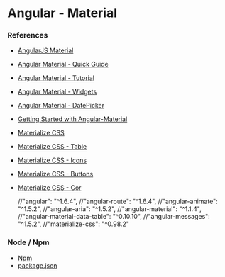 # Angular - Material


### References

* [AngularJS Material](https://material.angularjs.org/latest/)
* [Angular Material - Quick Guide](https://www.tutorialspoint.com/angular_material/angular_material_quick_guide.htm)
* [Angular Material - Tutorial](https://www.tutorialspoint.com/angular_material/)
* [Angular Material - Widgets](https://www.tutorialspoint.com/angular_material/angular_material_widgets.htm)
* [Angular Material - DatePicker](https://www.tutorialspoint.com/angular_material/angular_material_datepicker.htm)
* [Getting Started with Angular-Material](https://stories.uplabs.com/getting-started-with-angular-material-3ee3cdb8ecd8)
* [Materialize CSS](http://materializecss.com/)
* [Materialize CSS - Table](http://materializecss.com/table.html)
* [Materialize CSS - Icons](http://materializecss.com/icons.html)
* [Materialize CSS - Buttons](http://materializecss.com/buttons.html)
* [Materialize CSS - Cor](http://materializecss.com/color.html)


    //"angular": "^1.6.4",
    //"angular-route": "^1.6.4",
    //"angular-animate": "^1.5.2",
    //"angular-aria": "^1.5.2",
    //"angular-material": "^1.1.4",
    //"angular-material-data-table": "^0.10.10",
    //"angular-messages": "^1.5.2",
    //"materialize-css": "^0.98.2"

### Node / Npm

* [Npm](https://www.npmjs.com/)
* [package.json](https://docs.npmjs.com/files/package.json)



